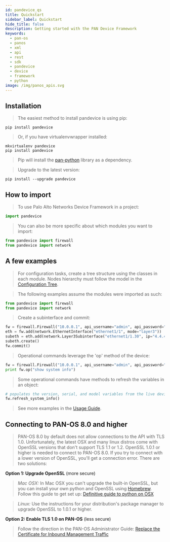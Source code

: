```yaml
---
id: pandevice_qs
title: Quickstart
sidebar_label: Quickstart
hide_title: false
description: Getting started with the PAN Device Framework
keywords:
  - pan-os
  - panos
  - xml
  - api
  - rest
  - sdk
  - pandevice
  - device
  - framework
  - python
image: /img/panos_apis.svg
---
```


## Installation

> The easiest method to install pandevice is using pip:

    pip install pandevice

> Or, if you have virtualenvwrapper installed:

    mkvirtualenv pandevice
    pip install pandevice

> Pip will install the [pan-python](/docs/panpython_qs) library as a dependency.

> Upgrade to the latest version:

    pip install --upgrade pandevice

## How to import

> To use Palo Alto Networks Device Framework in a project:

```python
import pandevice
```

> You can also be more specific about which modules you want to import:

```python
from pandevice import firewall
from pandevice import network
```

## A few examples

> For configuration tasks, create a tree structure using the classes in
> each module. Nodes hierarchy must follow the model in the [Configuration
> Tree](http://pandevice.readthedocs.io/en/latest/configtree.html).

> The following examples assume the modules were imported as such:

```python
from pandevice import firewall
from pandevice import network
```

> Create a subinterface and commit:

```python
fw = firewall.Firewall("10.0.0.1", api_username="admin", api_password="admin")
eth = fw.add(network.EthernetInterface("ethernet1/1", mode="layer3"))
subeth = eth.add(network.Layer3Subinterface("ethernet1/1.30", ip="4.4.4.4/24", tag=30))
subeth.create()
fw.commit()
```

> Operational commands leverage the 'op' method of the device:

```python
fw = firewall.Firewall("10.0.0.1", api_username="admin", api_password="admin")
print fw.op("show system info")
```

> Some operational commands have methods to refresh the variables in an
> object:

```python
# populates the version, serial, and model variables from the live device
fw.refresh_system_info()
```

> See more examples in the [Usage Guide](http://pandevice.readthedocs.io/en/latest/usage.html).

## Connecting to PAN-OS 8.0 and higher

> PAN-OS 8.0 by default does not allow connections to the API with TLS
> 1.0. Unfortunately, the latest OSX and many linux distros come with
> OpenSSL versions that don't support TLS 1.1 or 1.2. OpenSSL 1.0.1 or
> higher is needed to connect to PAN-OS 8.0. If you try to connect with a
> lower version of OpenSSL, you'll get a connection error. There are two
> solutions:

**Option 1: Upgrade OpenSSL** (more secure)

> _Mac OSX:_ In Mac OSX you can't upgrade the built-in OpenSSL, but you
> can install your own python and OpenSSL using [Homebrew](https://brew.sh/). Follow this
> guide to get set up: [Definitive guide to python on OSX](https://medium.com/@briantorresgil/definitive-guide-to-python-on-mac-osx-65acd8d969d0)

> _Linux:_ Use the instructions for your distribution's package manager to
> upgrade OpenSSL to 1.0.1 or higher.

**Option 2: Enable TLS 1.0 on PAN-OS** (less secure)

> Follow the direction in the PAN-OS Administrator Guide: [Replace the
> Certificate for Inbound Management Traffic](https://www.paloaltonetworks.com/documentation/80/pan-os/pan-os/certificate-management/replace-the-certificate-for-inbound-management-traffic)
